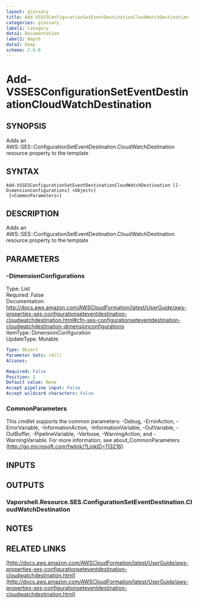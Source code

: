 ```yaml
---
layout: glossary
title: Add-VSSESConfigurationSetEventDestinationCloudWatchDestination
categories: glossary
label1: Category
data1: Documentation
label2: Depth
data2: Deep
schema: 2.0.0
---
```


# Add-VSSESConfigurationSetEventDestinationCloudWatchDestination

## SYNOPSIS
Adds an AWS::SES::ConfigurationSetEventDestination.CloudWatchDestination resource property to the template

## SYNTAX

```
Add-VSSESConfigurationSetEventDestinationCloudWatchDestination [[-DimensionConfigurations] <Object>]
 [<CommonParameters>]
```

## DESCRIPTION
Adds an AWS::SES::ConfigurationSetEventDestination.CloudWatchDestination resource property to the template

## PARAMETERS

### -DimensionConfigurations
Type: List    
Required: False    
Documentation: http://docs.aws.amazon.com/AWSCloudFormation/latest/UserGuide/aws-properties-ses-configurationseteventdestination-cloudwatchdestination.html#cfn-ses-configurationseteventdestination-cloudwatchdestination-dimensionconfigurations    
ItemType: DimensionConfiguration    
UpdateType: Mutable

```yaml
Type: Object
Parameter Sets: (All)
Aliases:

Required: False
Position: 1
Default value: None
Accept pipeline input: False
Accept wildcard characters: False
```

### CommonParameters
This cmdlet supports the common parameters: -Debug, -ErrorAction, -ErrorVariable, -InformationAction, -InformationVariable, -OutVariable, -OutBuffer, -PipelineVariable, -Verbose, -WarningAction, and -WarningVariable.
For more information, see about_CommonParameters (http://go.microsoft.com/fwlink/?LinkID=113216).

## INPUTS

## OUTPUTS

### Vaporshell.Resource.SES.ConfigurationSetEventDestination.CloudWatchDestination

## NOTES

## RELATED LINKS

[http://docs.aws.amazon.com/AWSCloudFormation/latest/UserGuide/aws-properties-ses-configurationseteventdestination-cloudwatchdestination.html](http://docs.aws.amazon.com/AWSCloudFormation/latest/UserGuide/aws-properties-ses-configurationseteventdestination-cloudwatchdestination.html)

